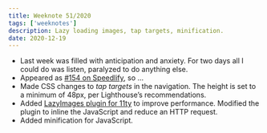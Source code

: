 ```yaml
---
title: Weeknote 51/2020
tags: ['weeknotes']
description: Lazy loading images, tap targets, minification. 
date: 2020-12-19
---
```

* Last week was filled with anticipation and anxiety. For two days all I could do was listen, paralyzed to do anything else.
* Appeared as [#154 on Speedlify](https://www.11ty.dev/speedlify/#site-953e66da), so …
* Made CSS changes to _tap targets_ in the navigation. The height is set to a minimum of 48px, per Lighthouse’s recommendations. 
* Added [LazyImages plugin for 11ty](https://www.npmjs.com/package/eleventy-plugin-lazyimages#upgrade-notes) to improve performance. Modified the plugin to inline the JavaScript and reduce an HTTP request.
* Added minification for JavaScript.